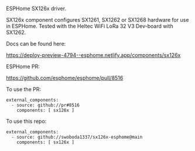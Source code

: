 ESPHome SX126x driver.

SX126x component configures SX1261, SX1262 or SX1268 hardware for use in ESPHome. Tested with the Heltec WiFi LoRa 32 V3 Dev-board with SX1262.

Docs can be found here:

https://deploy-preview-4794--esphome.netlify.app/components/sx126x

ESPHome PR:

https://github.com/esphome/esphome/pull/8516

To use the PR:

	external_components:
	  - source: github://pr#8516
	    components: [ sx126x ]

To use this repo:

	external_components:
	  - source: github://swoboda1337/sx126x-esphome@main
	    components: [ sx126x ]

